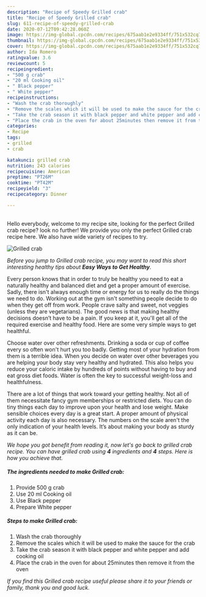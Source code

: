 ```yaml
---
description: "Recipe of Speedy Grilled crab"
title: "Recipe of Speedy Grilled crab"
slug: 611-recipe-of-speedy-grilled-crab
date: 2020-07-12T09:42:28.060Z
image: https://img-global.cpcdn.com/recipes/675aab1e2e9334ff/751x532cq70/grilled-crab-recipe-main-photo.jpg
thumbnail: https://img-global.cpcdn.com/recipes/675aab1e2e9334ff/751x532cq70/grilled-crab-recipe-main-photo.jpg
cover: https://img-global.cpcdn.com/recipes/675aab1e2e9334ff/751x532cq70/grilled-crab-recipe-main-photo.jpg
author: Ida Romero
ratingvalue: 3.6
reviewcount: 5
recipeingredient:
- "500 g crab"
- "20 ml Cooking oil"
- " Black pepper"
- " White pepper"
recipeinstructions:
- "Wash the crab thoroughly"
- "Remove the scales which it will be used to make the sauce for the crab"
- "Take the crab season it with black pepper and white pepper and add cooking oil"
- "Place the crab in the oven for about 25minutes then remove it from the oven"
categories:
- Recipe
tags:
- grilled
- crab

katakunci: grilled crab 
nutrition: 243 calories
recipecuisine: American
preptime: "PT26M"
cooktime: "PT42M"
recipeyield: "3"
recipecategory: Dinner

---
```

<br>
Hello everybody, welcome to my recipe site, looking for the perfect Grilled crab recipe? look no further! We provide you only the perfect Grilled crab recipe here. We also have wide variety of recipes to try.
<br>


![Grilled crab](https://img-global.cpcdn.com/recipes/675aab1e2e9334ff/751x532cq70/grilled-crab-recipe-main-photo.jpg)

<i>Before you jump to Grilled crab recipe, you may want to read this short interesting healthy tips about <strong>Easy Ways to Get Healthy</strong>.</i>

Every person knows that in order to truly be healthy you need to eat a naturally healthy and balanced diet and get a proper amount of exercise. Sadly, there isn't always enough time or energy for us to really do the things we need to do. Working out at the gym isn't something people decide to do when they get off from work. People crave salty and sweet, not veggies (unless they are vegetarians). The good news is that making healthy decisions doesn’t have to be a pain. If you keep at it, you'll get all of the required exercise and healthy food. Here are some very simple ways to get healthful.

Choose water over other refreshments. Drinking a soda or cup of coffee every so often won't hurt you too badly. Getting most of your hydration from them is a terrible idea. When you decide on water over other beverages you are helping your body stay very healthy and hydrated. This also helps you reduce your caloric intake by hundreds of points without having to buy and eat gross diet foods. Water is often the key to successful weight-loss and healthfulness.

There are a lot of things that work toward your getting healthy. Not all of them necessitate fancy gym memberships or restricted diets. You can do tiny things each day to improve upon your health and lose weight. Make sensible choices every day is a great start. A proper amount of physical activity each day is also necessary. The numbers on the scale aren't the only indication of your health levels. It’s about making your body as sturdy as it can be. 


<i>We hope you got benefit from reading it, now let's go back to grilled crab recipe. You can have grilled crab using <strong>4</strong> ingredients and <strong>4</strong> steps. Here is how you achieve that.
</i>

##### The ingredients needed to make Grilled crab:

1. Provide 500 g crab
1. Use 20 ml Cooking oil
1. Use  Black pepper
1. Prepare  White pepper


##### Steps to make Grilled crab:

1. Wash the crab thoroughly
1. Remove the scales which it will be used to make the sauce for the crab
1. Take the crab season it with black pepper and white pepper and add cooking oil
1. Place the crab in the oven for about 25minutes then remove it from the oven


<i>If you find this Grilled crab recipe useful please share it to your friends or family, thank you and good luck.</i>
